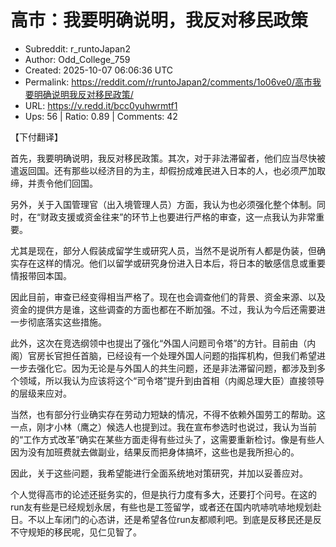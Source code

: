 # 高市：我要明确说明，我反对移民政策

- Subreddit: r_runtoJapan2
- Author: Odd_College_759
- Created: 2025-10-07 06:06:36 UTC
- Permalink: https://reddit.com/r/runtoJapan2/comments/1o06ve0/高市我要明确说明我反对移民政策/
- URL: https://v.redd.it/bcc0yuhwrmtf1
- Ups: 56 | Ratio: 0.89 | Comments: 42


【下付翻译】

首先，我要明确说明，我反对移民政策。其次，对于非法滞留者，他们应当尽快被遣返回国。还有那些以经济目的为主，却假扮成难民进入日本的人，也必须严加取缔，并责令他们回国。

另外，关于入国管理官（出入境管理人员）方面，我认为也必须强化整个体制。同时，在“财政支援或资金往来”的环节上也要进行严格的审查，这一点我认为非常重要。

尤其是现在，部分人假装成留学生或研究人员，当然不是说所有人都是伪装，但确实存在这样的情况。他们以留学或研究身份进入日本后，将日本的敏感信息或重要情报带回本国。

因此目前，审查已经变得相当严格了。现在也会调查他们的背景、资金来源、以及资金的提供方是谁，这些调查的方面也都在不断加强。不过，我认为今后还需要进一步彻底落实这些措施。

此外，这次在竞选纲领中也提出了强化“外国人问题司令塔”的方针。目前由（内阁）官房长官担任首脑，已经设有一个处理外国人问题的指挥机构，但我们希望进一步去强化它。因为无论是与外国人的共生问题，还是非法滞留问题，都涉及到多个领域，所以我认为应该将这个“司令塔”提升到由首相（内阁总理大臣）直接领导的层级来应对。

当然，也有部分行业确实存在劳动力短缺的情况，不得不依赖外国劳工的帮助。这一点，刚才小林（鹰之）候选人也提到过。我在宣布参选时也说过，我认为当前的“工作方式改革”确实在某些方面走得有些过头了，这需要重新检讨。像是有些人因为没有加班费就去做副业，结果反而把身体搞坏，这些也是我所担心的。

因此，关于这些问题，我希望能进行全面系统地对策研究，并加以妥善应对。

个人觉得高市的论述还挺务实的，但是执行力度有多大，还要打个问号。在这的run友有些是已经规划永居，有些也是工签留学，或者还在国内吭哧吭哧地规划赴日。不以上车闭门的心态讲，还是希望各位run友都顺利吧。到底是反移民还是反不守规矩的移民呢，见仁见智了。

